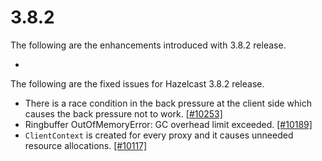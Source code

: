

# 3.8.2

The following are the enhancements introduced with 3.8.2 release.

- 


The following are the fixed issues for Hazelcast 3.8.2 release.

- There is a race condition in the back pressure at the client side which causes the back pressure not to work.   [[#10253]](https://github.com/hazelcast/hazelcast/issues/10253)
- Ringbuffer OutOfMemoryError: GC overhead limit exceeded. [[#10189]](https://github.com/hazelcast/hazelcast/issues/10189)
- `ClientContext` is created for every proxy and it causes unneeded resource allocations. [[#10117]](https://github.com/hazelcast/hazelcast/issues/10117)

